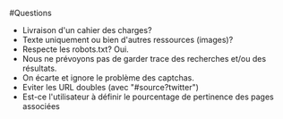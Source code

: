 #Questions

* Livraison d'un cahier des charges?
* Texte uniquement ou bien d'autres ressources (images)?
* Respecte les robots.txt? Oui.
* Nous ne prévoyons pas de garder trace des recherches et/ou des résultats.
* On écarte et ignore le problème des captchas.
* Eviter les URL doubles (avec "#source?twitter")
* Est-ce l'utilisateur à définir le pourcentage de pertinence des pages associées
